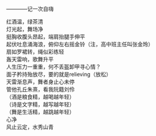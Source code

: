————记一次自嗨  
  
红酒温，绿茶清  
灯光起，舞场净  
挺胸收腹头昂起，端肩抬腿手伸平  
起伏吐息涌海浪，俯仰左右摇金铃（注，高中班主任叫张金玲）  
扇如罗裙转，绳似彩练轻  
轰天雷响，歌舞升平  
人生压力一重重，何不丢盔卸甲寻心情？  
面子矜持殆放尽，要的就是relieving（放松）  
天雷渐息声，舞者身止心未停  
管他孔丘朱熹，看我阮籍刘伶  
（酒是粮食精，越喝越年轻）  
（诗是文字精，越写越年轻）  
（舞是生活精，越跳越年轻）  
心净  
风止云定，水秀山青  
